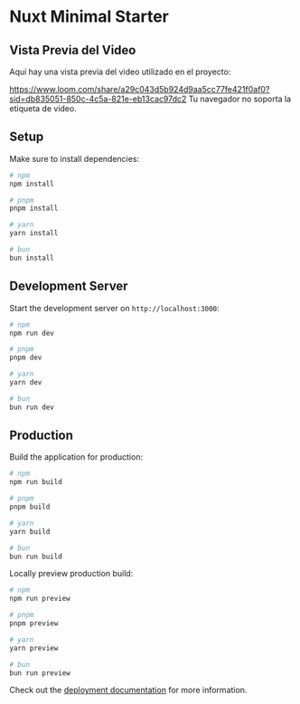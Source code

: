 # Nuxt Minimal Starter

## Vista Previa del Video

Aquí hay una vista previa del video utilizado en el proyecto:

https://www.loom.com/share/a29c043d5b924d9aa5cc77fe421f0af0?sid=db835051-850c-4c5a-821e-eb13cac97dc2
  Tu navegador no soporta la etiqueta de video.
</video>
## Setup
Make sure to install dependencies:

```bash
# npm
npm install

# pnpm
pnpm install

# yarn
yarn install

# bun
bun install
```

## Development Server

Start the development server on `http://localhost:3000`:

```bash
# npm
npm run dev

# pnpm
pnpm dev

# yarn
yarn dev

# bun
bun run dev
```

## Production

Build the application for production:

```bash
# npm
npm run build

# pnpm
pnpm build

# yarn
yarn build

# bun
bun run build
```

Locally preview production build:

```bash
# npm
npm run preview

# pnpm
pnpm preview

# yarn
yarn preview

# bun
bun run preview
```

Check out the [deployment documentation](https://nuxt.com/docs/getting-started/deployment) for more information.
